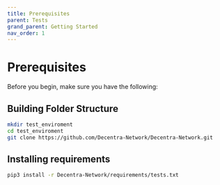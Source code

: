 ```yaml
---
title: Prerequisites
parent: Tests
grand_parent: Getting Started
nav_order: 1
---
```



# Prerequisites
Before you begin, make sure you have the following:

## Building Folder Structure
```bash
mkdir test_enviroment
cd test_enviroment
git clone https://github.com/Decentra-Network/Decentra-Network.git
```

## Installing requirements
```bash
pip3 install -r Decentra-Network/requirements/tests.txt
```
